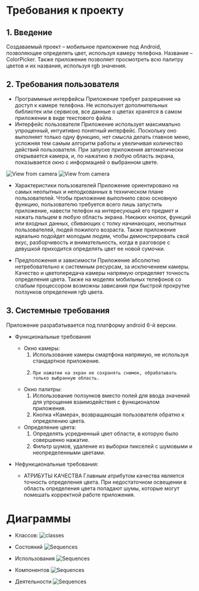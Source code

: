 # Требования к проекту

## 1. Введение
Создаваемый проект – мобильное приложение под Android, позволяющее определять цвет, используя камеру телефона. Название – ColorPicker.  Также приложение позволяет просмотреть всю палитру цветов и их названия, используя rgb значения.

## 2. Требования пользователя
  * Программные интерфейсы
  Приложение требует разрешение на доступ к камере телефона. Не использует дополнительных библиотек или сервисов, все данные о цветах хранятся в самом приложении в виде текстового файла.
  * Интерфейс пользователя
  Приложение использует максимально упрощенный, интуитивно понятный интерфейс. Поскольку оно выполняет только одну функцию, нет смысла делать главное меню, усложняя тем самым алгоритм работы и увеличивая количество действий пользователя. При запуске приложения автоматически открывается камера, и, по нажатию в любую область экрана, показывается окно с информацией о выбранном цвете.
  
  ![View from camera](https://github.com/AnatolPiskarev/requirements--lab-2/blob/master/screens/CameraScreenView.jpg)
   ![View from camera](https://github.com/AnatolPiskarev/requirements--lab-2/blob/master/screens/ResultScreenView.jpg)
   
   * Характеристики пользователей
   Приложение ориентировано на самых неопытных и неподкованных в техническом плане пользователей. Чтобы приложение выполнило свою основную функцию, пользователю требуется всего лишь запустить приложение, навести телефон на интересующий его предмет и нажать пальцем в любую область экрана. Никаких кнопок, функций или входных данных, сбивающих с толку начинающих, неопытных пользователей, людей пожилого возраста. 	Также приложение идеально подойдет молодым людям, чтобы демонстрировать свой вкус, разборчивость и внимательность, когда в разговоре с девушкой приходится определять цвет ее новой сумочки.
   
   * Предположения и зависимости
   Приложение абсолютно нетребовательно к системным ресурсам, за исключением камеры. Качество и цветопередача камеры напрямую определяет точность определения цвета. Также на моделях мобильных телефонов со слабым процессором возможны зависания при быстрой прокрутке ползунков определения rgb цвета.
   
## 3. Системные требования
 Приложение разрабатывается под платформу android 6-й версии.
 
   * Функциональные требования
      * Окно камеры:
          1.	Использование камеры смартфона напрямую, не используя стандартное приложение.
          2.	 При нажатии на экран не сохранять снимок, обрабатывать только выбранную область.

       * Окно палитры:
          1.	Использование ползунков вместо полей для ввода значений для упрощения взаимодействия с функционалом приложения.
          2.	Кнопка «Камера», возвращающая пользователя обратно к определению цвета. 
       * Определение цвета:
          1.	Определять усредненный цвет области, в которую было совершенно нажатие.
          2.	Фильтр шумов, удаление из выборки пикселей с шумовыми и неопределенными цветами.
        
   * Нефункциональные требования:
        * АТРИБУТЫ КАЧЕСТВА
Главным атрибутом качества является точность определения цвета. При недостаточном освещении в область определения цвета попадают шумы, которые могут помешать корректной работе приложения.


# Диаграммы
* Классов:
 ![classes](https://github.com/AnatolPiskarev/requirements--lab-2/blob/master/schemas/classes.png)

* Состояний
![Sequences](https://github.com/AnatolPiskarev/requirements--lab-2/blob/master/schemas/sequence%20diagramm.png)

* Использования
![Sequences](https://github.com/AnatolPiskarev/requirements--lab-2/blob/master/schemas/useCase.png)

* Компонентов
![Sequences](https://github.com/AnatolPiskarev/requirements--lab-2/blob/master/schemas/components.png)

* Деятельности
![Sequences](https://github.com/AnatolPiskarev/requirements--lab-2/blob/master/schemas/activity.png)

     
